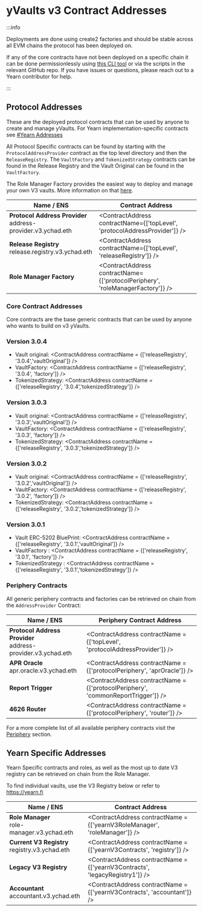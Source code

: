# yVaults v3 Contract Addresses

<AddressCheck contractType='v3'/>

:::info

Deployments are done using create2 factories and should be stable across all EVM chains the protocol has been deployed on.

If any of the core contracts have not been deployed on a specific chain it can be done permissionlessly using [this CLI tool](https://github.com/wavey0x/yearn-v3-deployer) or via the scripts in the relevant GitHub repo. If you have issues or questions, please reach out to a Yearn contributor for help.

:::

## Protocol Addresses

These are the deployed protocol contracts that can be used by anyone to create and manage yVaults. For Yearn implementation-specific contracts see [#Yearn Addresses](#yearn-specific-addresses)

All Protocol Specific contracts can be found by starting with the `ProtocolAddressProvider` contract as the top level directory and then the `ReleaseRegistry`. The `VaultFactory` and `TokenizedStrategy` contracts can be found in the Release Registry and the Vault Original can be found in the `VaultFactory`.

The Role Manager Factory provides the easiest way to deploy and manage your own V3 vaults. More information on that [here](../v3/vault_management.md#deployment).

| Name / ENS | Contract Address |
| ---------------- | ----------------- |
| **Protocol Address Provider** <br/> address-provider.v3.ychad.eth | <ContractAddress contractName={['topLevel', 'protocolAddressProvider']} /> |
| **Release Registry** <br/> release.registry.v3.ychad.eth | <ContractAddress contractName={['topLevel', 'releaseRegistry']} /> |
| **Role Manager Factory** <br/> | <ContractAddress contractName={['protocolPeriphery', 'roleManagerFactory']} /> |

### Core Contract Addresses

Core contracts are the base generic contracts that can be used by anyone who wants to build on v3 yVaults.

### Version 3.0.4

- Vault original: <ContractAddress contractName = {['releaseRegistry', '3.0.4','vaultOriginal']} />
- VaultFactory: <ContractAddress contractName = {['releaseRegistry', '3.0.4', 'factory']} />
- TokenizedStrategy: <ContractAddress contractName = {['releaseRegistry', '3.0.4','tokenizedStrategy']} />

### Version 3.0.3

- Vault original: <ContractAddress contractName = {['releaseRegistry', '3.0.3','vaultOriginal']} />
- VaultFactory: <ContractAddress contractName = {['releaseRegistry', '3.0.3', 'factory']} />
- TokenizedStrategy: <ContractAddress contractName = {['releaseRegistry', '3.0.3','tokenizedStrategy']} />

### Version 3.0.2

- Vault original: <ContractAddress contractName = {['releaseRegistry', '3.0.2','vaultOriginal']} />
- VaultFactory: <ContractAddress contractName = {['releaseRegistry', '3.0.2', 'factory']} />
- TokenizedStrategy: <ContractAddress contractName = {['releaseRegistry', '3.0.2','tokenizedStrategy']} />

### Version 3.0.1

- Vault ERC-5202 BluePrint: <ContractAddress contractName = {['releaseRegistry', '3.0.1','vaultOriginal']} />
- VaultFactory : <ContractAddress contractName = {['releaseRegistry', '3.0.1', 'factory']} />
- TokenizedStrategy : <ContractAddress contractName = {['releaseRegistry', '3.0.1','tokenizedStrategy']} />

### Periphery Contracts

All generic periphery contracts and factories can be retrieved on chain from the `AddressProvider` Contract:

| Name / ENS |  Periphery Contract Address |
| ---------------------- | ---------------------- |
| **Protocol Address Provider** <br/> address-provider.v3.ychad.eth |  <ContractAddress contractName = {['topLevel', 'protocolAddressProvider']} /> |
| **APR Oracle**   <br/> apr.oracle.v3.ychad.eth | <ContractAddress contractName = {['protocolPeriphery', 'aprOracle']} /> |
| **Report Trigger**  <br/>  | <ContractAddress contractName = {['protocolPeriphery', 'commonReportTrigger']} /> |
| **4626 Router**   <br/>  | <ContractAddress contractName = {['protocolPeriphery', 'router']} /> |

For a more complete list of all available periphery contracts visit the [Periphery](/developers/v3/periphery) section.

## Yearn Specific Addresses

Yearn Specific contracts and roles, as well as the most up to date V3 registry can be retrieved on chain from the Role Manager.

To find individual vaults, use the V3 Registry below or refer to https://yearn.fi

| Name / ENS | Contract Address |
| ----------------------   | ---------------------- |
| **Role Manager** <br/> role-manager.v3.ychad.eth | <ContractAddress contractName = {['yearnV3RoleManager', 'roleManager']} /> |
| **Current V3 Registry** <br/> registry.v3.ychad.eth | <ContractAddress contractName = {['yearnV3Contracts', 'registry']} /> |
| **Legacy V3 Registry** <br/> | <ContractAddress contractName = {['yearnV3Contracts', 'legacyRegistry1']} /> |
| **Accountant** <br/> accountant.v3.ychad.eth | <ContractAddress contractName = {['yearnV3Contracts', 'accountant']} /> |
